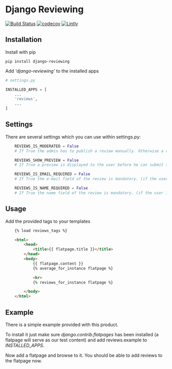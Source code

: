 # Django Reviewing

[![Build Status](https://travis-ci.org/JostCrow/django-reviewing.svg?branch=master)](https://travis-ci.org/JostCrow/django-reviewing)
[![codecov](https://codecov.io/gh/JostCrow/django-reviewing/branch/master/graph/badge.svg)](https://codecov.io/gh/JostCrow/django-reviewing)
[![Lintly](https://lintly.com/gh/JostCrow/django-reviewing/badge.svg)](https://lintly.com/gh/JostCrow/django-reviewing/)

## Installation

Install with pip

```shell
pip install django-reviewing
```

Add *'django-reviewing'* to the installed apps

```python
# settings.py

INSTALLED_APPS = [
    ...
    'reviews',
    ...
]
```

<!-- ```python
# urls.py

urlpatterns = [
    ...
    url(r'^reviews/', include('reviews.urls', namespace='reviews')),
    ...
]
``` -->

## Settings

There are several settings which you can use within settings.py:

```python
    REVIEWS_IS_MODERATED = False
    # If True the admin has to publish a review manually. Otherwise a review is public right after it has been added.

    REVIEWS_SHOW_PREVIEW = False
    # If True a preview is displayed to the user before he can submit the review.

    REVIEWS_IS_EMAIL_REQUIRED = False
    # If True the e-mail field of the review is mandatory. (if the user is anonymous)

    REVIEWS_IS_NAME_REQUIRED = False
    # If True the name field of the review is mandatory. (if the user is anonymous)
```

## Usage

Add the provided tags to your templates

```html
    {% load reviews_tags %}

    <html>
        <head>
            <title>{{ flatpage.title }}</title>
        </head>
        <body>
            {{ flatpage.content }}
            {% average_for_instance flatpage %}

            <hr>
            {% reviews_for_instance flatpage %}

        </body>
    </html>
```

## Example

There is a simple example provided with this product.

To install it just make sure *django.contrib.flatpages* has been installed (a
flatpage will serve as our test content) and add reviews.example to
*INSTALLED_APPS*.

Now add a flatpage and browse to it. You should be able to add reviews to the
flatpage now.
